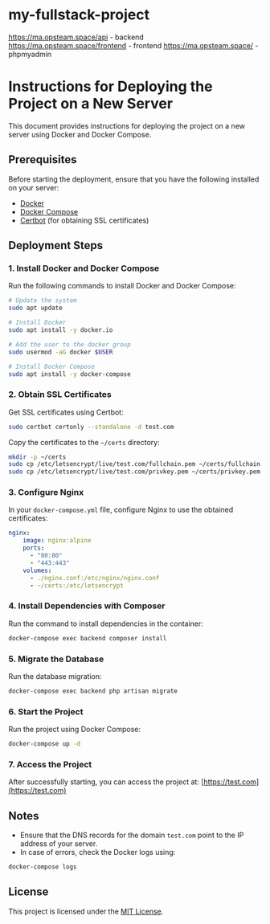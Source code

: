 # my-fullstack-project

https://ma.opsteam.space/api - backend
https://ma.opsteam.space/frontend - frontend
https://ma.opsteam.space/ - phpmyadmin

# Instructions for Deploying the Project on a New Server

This document provides instructions for deploying the project on a new server using Docker and Docker Compose.

## Prerequisites

Before starting the deployment, ensure that you have the following installed on your server:

- [Docker](https://docs.docker.com/get-docker/)
- [Docker Compose](https://docs.docker.com/compose/install/)
- [Certbot](https://certbot.eff.org/instructions) (for obtaining SSL certificates)

## Deployment Steps

### 1. Install Docker and Docker Compose

Run the following commands to install Docker and Docker Compose:

```bash
# Update the system
sudo apt update

# Install Docker
sudo apt install -y docker.io

# Add the user to the docker group
sudo usermod -aG docker $USER

# Install Docker Compose
sudo apt install -y docker-compose
```

### 2. Obtain SSL Certificates

Get SSL certificates using Certbot:

```bash
sudo certbot certonly --standalone -d test.com
```

Copy the certificates to the `~/certs` directory:

```bash
mkdir -p ~/certs
sudo cp /etc/letsencrypt/live/test.com/fullchain.pem ~/certs/fullchain.pem
sudo cp /etc/letsencrypt/live/test.com/privkey.pem ~/certs/privkey.pem
```

### 3. Configure Nginx

In your `docker-compose.yml` file, configure Nginx to use the obtained certificates:

```yaml
nginx:
    image: nginx:alpine
    ports:
      - "80:80"
      - "443:443"
    volumes:
      - ./nginx.conf:/etc/nginx/nginx.conf
      - ~/certs:/etc/letsencrypt
```

### 4. Install Dependencies with Composer

Run the command to install dependencies in the container:

```bash
docker-compose exec backend composer install
```

### 5. Migrate the Database

Run the database migration:

```bash
docker-compose exec backend php artisan migrate
```

### 6. Start the Project

Run the project using Docker Compose:

```bash
docker-compose up -d
```

### 7. Access the Project

After successfully starting, you can access the project at: [https://test.com](https://test.com)

## Notes

- Ensure that the DNS records for the domain `test.com` point to the IP address of your server.
- In case of errors, check the Docker logs using:

```bash
docker-compose logs
```

## License

This project is licensed under the [MIT License](LICENSE).
